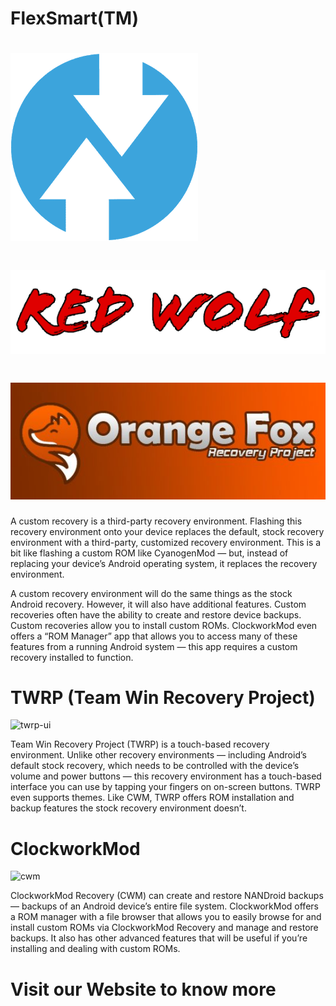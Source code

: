 # FlexSmart(TM)
# ![twrp](rsc/twrp.webp)
# ![redwolf](rsc/redwolf.png)
# ![orangefox](rsc/orangefox.jpg)

A custom recovery is a third-party recovery environment. Flashing this recovery environment onto your device replaces the default, stock recovery environment with a third-party, customized recovery environment. This is a bit like flashing a custom ROM like CyanogenMod — but, instead of replacing your device’s Android operating system, it replaces the recovery environment.

A custom recovery environment will do the same things as the stock Android recovery. However, it will also have additional features. Custom recoveries often have the ability to create and restore device backups. Custom recoveries allow you to install custom ROMs. ClockworkMod even offers a “ROM Manager” app that allows you to access many of these features from a running Android system — this app requires a custom recovery installed to function.

# TWRP (Team Win Recovery Project)
![twrp-ui](https://www.howtogeek.com/wp-content/uploads/2014/07/team-win-recovery-project-twrp-screenshot.png)

Team Win Recovery Project (TWRP) is a touch-based recovery environment. Unlike other recovery environments — including Android’s default stock recovery, which needs to be controlled with the device’s volume and power buttons — this recovery environment has a touch-based interface you can use by tapping your fingers on on-screen buttons. TWRP even supports themes. Like CWM, TWRP offers ROM installation and backup features the stock recovery environment doesn’t.

# ClockworkMod
![cwm](https://www.howtogeek.com/wp-content/uploads/2014/07/clockworkmod-custom-recovery.jpg)

ClockworkMod Recovery (CWM) can create and restore NANDroid backups — backups of an Android device’s entire file system. ClockworkMod offers a ROM manager with a file browser that allows you to easily browse for and install custom ROMs via ClockworkMod Recovery and manage and restore backups. It also has other advanced features that will be useful if you’re installing and dealing with custom ROMs.

# Visit our Website to know more
